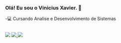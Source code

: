 ### Olá! Eu sou o Vinicius Xavier. 👋

-💻 Cursando Analise e Desenvolvimento de Sistemas

  
  ##
  
  <div> 
  <a href="https://www.instagram.com/vinicius_xavier10/" target="_blank"><img src="https://img.shields.io/badge/-Instagram-%23E4405F?style=for-the-badge&logo=instagram&logoColor=white" target="_blank"></a>
 <a href= "https://www.linkedin.com/in/vinicius-xavier-8a5710179/"_blank><img src="https://img.shields.io/badge/LinkedIn-0077B5?style=for-the-badge&logo=linkedin&logoColor=white" </a>
  <a href="https://mail.google.com/mail/u/0/#inbox/v.xavier019@gmail.com/"_blank><img src= "https://img.shields.io/badge/Gmail-D14836?style=for-the-badge&logo=gmail&logoColor=white"<a/>
</div>
<!--
**vinixavier/vinixavier** is a ✨ _special_ ✨ repository because its `README.md` (this file) appears on your GitHub profile.


